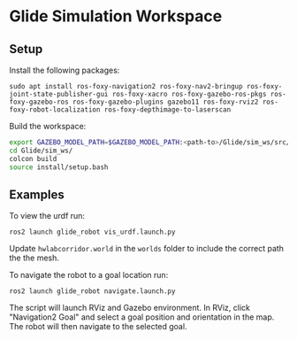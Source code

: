 # Glide Simulation Workspace

## Setup
Install the following packages:
```
sudo apt install ros-foxy-navigation2 ros-foxy-nav2-bringup ros-foxy-joint-state-publisher-gui ros-foxy-xacro ros-foxy-gazebo-ros-pkgs ros-foxy-gazebo-ros ros-foxy-gazebo-plugins gazebo11 ros-foxy-rviz2 ros-foxy-robot-localization ros-foxy-depthimage-to-laserscan
```

Build the workspace:
```bash
export GAZEBO_MODEL_PATH=$GAZEBO_MODEL_PATH:<path-to>/Glide/sim_ws/src/glide_robot/models/
cd Glide/sim_ws/
colcon build
source install/setup.bash
```

## Examples
To view the urdf run:
```
ros2 launch glide_robot vis_urdf.launch.py
```

Update `hwlabcorridor.world` in the `worlds` folder to include the correct path the the mesh.

To navigate the robot to a goal location run:
```
ros2 launch glide_robot navigate.launch.py
```
The script will launch RViz and Gazebo environment. In RViz, click "Navigation2 Goal" and select a goal position and orientation in the map. The robot will then navigate to the selected goal. 